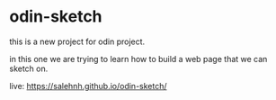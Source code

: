 # odin-sketch

this is a new project for odin project.

in this one we are trying to learn how to build a web page that we can sketch on.

live: https://salehnh.github.io/odin-sketch/
